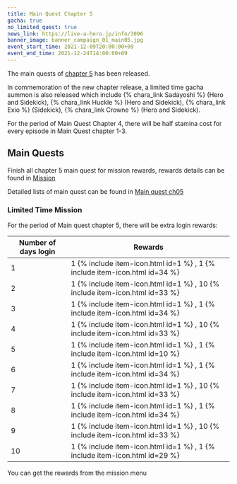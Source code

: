 ```yaml
---
title: Main Quest Chapter 5
gacha: true
no_limited_quest: true
news_link: https://live-a-hero.jp/info/3096
banner_image: banner_campaign_01_main05.jpg 
event_start_time: 2021-12-09T20:00:00+09
event_end_time: 2021-12-24T14:00:00+09
---
```


The main quests of [chapter 5](/main_quests/chapter05/) has been released.

In commemoration of the new chapter release, a limited time gacha summon is also released which include {% chara_link Sadayoshi %} (Hero and Sidekick), {% chara_link Huckle %} (Hero and Sidekick), {% chara_link Exio %} (Sidekick), {% chara_link Crowne %} (Hero and Sidekick).

For the period of Main Quest Chapter 4, there will be half stamina cost for every episode in Main Quest chapter 1-3.

## Main Quests

Finish all chapter 5 main quest for mission rewards, rewards details can be found in [Mission](/guide/mission/#main-quest)

Detailed lists of main quest can be found in [Main quest ch05](/main_quests/chapter05/)

### Limited Time Mission

For the period of Main quest chapter 5, there will be extra login rewards:

| Number of days login  | Rewards      |
|----|----------------|
| 1  | 1 {% include item-icon.html id=1 %} , 1 {% include item-icon.html id=34 %}   |
| 2  | 1 {% include item-icon.html id=1 %} , 10 {% include item-icon.html id=33 %}  |
| 3  | 1 {% include item-icon.html id=1 %} , 1 {% include item-icon.html id=34 %}   |
| 4  | 1 {% include item-icon.html id=1 %} , 10 {% include item-icon.html id=33 %}  |
| 5  | 1 {% include item-icon.html id=1 %} , 1 {% include item-icon.html id=10 %}   |
| 6  | 1 {% include item-icon.html id=1 %} , 1 {% include item-icon.html id=34 %}   |
| 7  | 1 {% include item-icon.html id=1 %} , 10 {% include item-icon.html id=33 %}  |
| 8  | 1 {% include item-icon.html id=1 %} , 1 {% include item-icon.html id=34 %}   |
| 9  | 1 {% include item-icon.html id=1 %} , 10 {% include item-icon.html id=33 %}  |
| 10 | 1 {% include item-icon.html id=1 %} , 1 {% include item-icon.html id=29 %}  |

You can get the rewards from the mission menu
